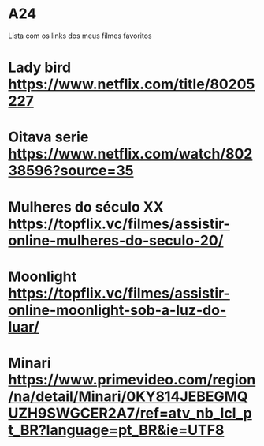 # A24
Lista com os links dos meus filmes favoritos 

# Lady bird https://www.netflix.com/title/80205227

# Oitava serie https://www.netflix.com/watch/80238596?source=35

# Mulheres do século XX https://topflix.vc/filmes/assistir-online-mulheres-do-seculo-20/

# Moonlight https://topflix.vc/filmes/assistir-online-moonlight-sob-a-luz-do-luar/

# Minari https://www.primevideo.com/region/na/detail/Minari/0KY814JEBEGMQUZH9SWGCER2A7/ref=atv_nb_lcl_pt_BR?language=pt_BR&ie=UTF8 
